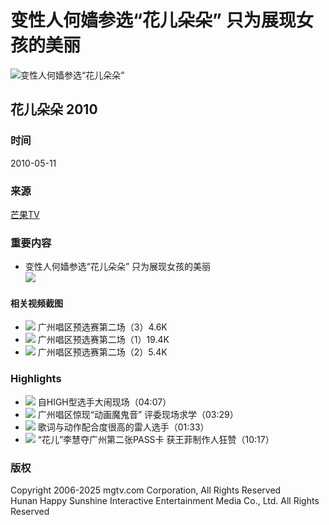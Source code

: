 # 变性人何嫱参选“花儿朵朵” 只为展现女孩的美丽

![变性人何嫱参选“花儿朵朵”](https://static.hitv.com/w-pc/img/a49d610.png)

## 花儿朵朵 2010

### 时间
2010-05-11

### 来源
[芒果TV](https://w.mgtv.com)

### 重要内容

- 变性人何嫱参选“花儿朵朵” 只为展现女孩的美丽  
  ![](https://1ottimg.hitv.com/preview/jinying/prev/00duanpiantupiancunchu/hedd100512bx.jpg_220x125.jpg)

#### 相关视频截图
- ![](https://2ottimg.hitv.com/preview/jinying/prev/huaerduoduo/hedd05144.jpg_220x125.jpg) 广州唱区预选赛第二场（3）4.6K
- ![](https://3ottimg.hitv.com/preview/jinying/prev/huaerduoduo/hedd05122.jpg_220x125.jpg) 广州唱区预选赛第二场（1）19.4K
- ![](https://3ottimg.hitv.com/preview/jinying/prev/huaerduoduo/hedd05133.jpg_220x125.jpg) 广州唱区预选赛第二场（2）5.4K

### Highlights
- ![](https://0ottimg.hitv.com/preview/jinying/prev/00duanpiantupiancunchu/hedd100512hijh.jpg_220x125.jpg) 自HIGH型选手大闹现场（04:07）
- ![](https://0ottimg.hitv.com/preview/jinying/prev/00duanpiantupiancunchu/hedd100512mgy.jpg_220x125.jpg) 广州唱区惊现“动画魔鬼音” 评委现场求学（03:29）
- ![](https://0ottimg.hitv.com/preview/jinying/prev/00duanpiantupiancunchu/hedd100512gcydz.jpg_220x125.jpg) 歌词与动作配合度很高的雷人选手（01:33）
- ![](https://2ottimg.hitv.com/preview/jinying/prev/00duanpiantupiancunchu/hedd100512gzsq.jpg_220x125.jpg) “花儿”李慧夺广州第二张PASS卡 获王菲制作人狂赞（10:17）

### 版权
Copyright 2006-2025 mgtv.com Corporation, All Rights Reserved  
Hunan Happy Sunshine Interactive Entertainment Media Co., Ltd. All Rights Reserved
<!-- tcd_original_link https://www.mgtv.com/b/6565/3201220.html -->
